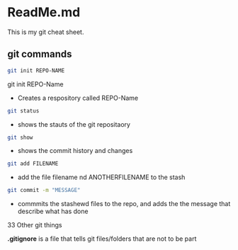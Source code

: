 # ReadMe.md

This is my git cheat sheet.

## git commands

```bash
git init REPO-NAME
```

git init REPO-Name 
- Creates a respository called REPO-Name

```BASH
git status
```

- shows the stauts of the git repositaory


```Bash
git show
```
 
- shows the commit history and changes

```bash
git add FILENAME
```

- add the file filename nd ANOTHERFILENAME to the stash 

```bash 
git commit -m "MESSAGE"
```
 
- commmits the stashewd files to the repo, and adds the the message that describe what has done


33 Other git things

**.gitignore** is a file that tells git files/folders that are not to be part